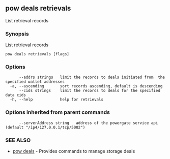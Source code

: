 ## pow deals retrievals

List retrieval records

### Synopsis

List retrieval records

```
pow deals retrievals [flags]
```

### Options

```
      --addrs strings   limit the records to deals initiated from  the specified wallet addresses
  -a, --ascending       sort records ascending, default is descending
      --cids strings    limit the records to deals for the specified data cids
  -h, --help            help for retrievals
```

### Options inherited from parent commands

```
      --serverAddress string   address of the powergate service api (default "/ip4/127.0.0.1/tcp/5002")
```

### SEE ALSO

* [pow deals](pow_deals.md)	 - Provides commands to manage storage deals

